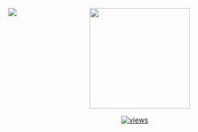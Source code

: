 <p align="center">
<a href="https://github.com/anuraghazra/github-readme-stats" >
    <img src="https://github-readme-stats.vercel.app/api?username=Zimrahin&show_icons=true&theme=transparent&hide_border=true&hide_rank=true&include_all_commits=true&custom_title=Zimrahin's+GitHub+Stats&disable_animations=true&hide=prs" align="left" />
  </a>
  
  <a href="https://www.artstation.com/artwork/r9neD5">
    <img src="https://cdnb.artstation.com/p/assets/images/images/052/142/157/original/johan-cediel-rodriguez-pixel-artv2exp.gif?1659037637" align="center"  width="200"/>
  </a>
</p>

<p align="center">
  <a href="https://youtu.be/dQw4w9WgXcQ">
    <img alt="views" title="GitHub profile views" src="https://komarev.com/ghpvc/?username=Zimrahin&label=Profile%20views&color=006aff&style=flat-square"/>
  </a>
</p>
